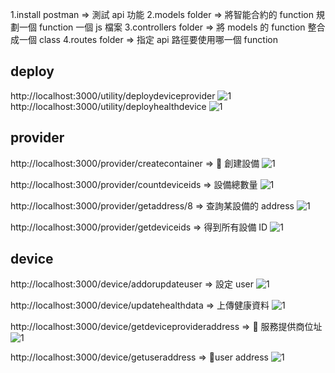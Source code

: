 1.install postman => 測試 api 功能
2.models folder => 將智能合約的 function 規劃一個 function 一個 js 檔案
3.controllers folder => 將 models 的 function 整合成一個 class
4.routes folder => 指定 api 路徑要使用哪一個 function

## deploy

http://localhost:3000/utility/deploydeviceprovider
![1](deploydeviceprovider.png)
http://localhost:3000/utility/deployhealthdevice
![1](deployhealthdevice.png)

## provider

http://localhost:3000/provider/createcontainer =>  創建設備
![1](createcontainer.png)

http://localhost:3000/provider/countdeviceids => 設備總數量
![1](countdeviceids.png)

http://localhost:3000/provider/getaddress/8 => 查詢某設備的 address
![1](getaddress.png)

http://localhost:3000/provider/getdeviceids => 得到所有設備 ID
![1](getdeviceids.png)

## device

http://localhost:3000/device/addorupdateuser => 設定 user
![1](addorupdateuser.png)

http://localhost:3000/device/updatehealthdata => 上傳健康資料
![1](updatehealthdata.png)

http://localhost:3000/device/getdeviceprovideraddress =>  服務提供商位址
![1](getdeviceprovideraddress.png)

http://localhost:3000/device/getuseraddress => user address
![1](getUserAddress.png)
